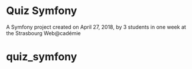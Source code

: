Quiz Symfony
============

A Symfony project created on April 27, 2018, by 3 students in one week at the Strasbourg Web@cadémie 
# quiz_symfony
